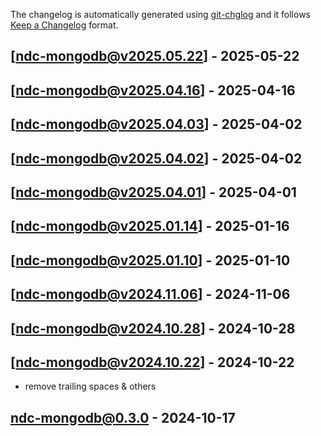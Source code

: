 The changelog is automatically generated using [git-chglog](https://github.com/git-chglog/git-chglog) and it follows [Keep a Changelog](https://keepachangelog.com) format.


<a name="ndc-mongodb@v2025.05.22"></a>
## [ndc-mongodb@v2025.05.22] - 2025-05-22

<a name="ndc-mongodb@v2025.04.16"></a>
## [ndc-mongodb@v2025.04.16] - 2025-04-16

<a name="ndc-mongodb@v2025.04.03"></a>
## [ndc-mongodb@v2025.04.03] - 2025-04-02

<a name="ndc-mongodb@v2025.04.02"></a>
## [ndc-mongodb@v2025.04.02] - 2025-04-02

<a name="ndc-mongodb@v2025.04.01"></a>
## [ndc-mongodb@v2025.04.01] - 2025-04-01

<a name="ndc-mongodb@v2025.01.14"></a>
## [ndc-mongodb@v2025.01.14] - 2025-01-16

<a name="ndc-mongodb@v2025.01.10"></a>
## [ndc-mongodb@v2025.01.10] - 2025-01-10

<a name="ndc-mongodb@v2024.11.06"></a>
## [ndc-mongodb@v2024.11.06] - 2024-11-06

<a name="ndc-mongodb@v2024.10.28"></a>
## [ndc-mongodb@v2024.10.28] - 2024-10-28

<a name="ndc-mongodb@v2024.10.22"></a>
## [ndc-mongodb@v2024.10.22] - 2024-10-22
- remove trailing spaces & others

<a name="ndc-mongodb@0.3.0"></a>
## ndc-mongodb@0.3.0 - 2024-10-17
